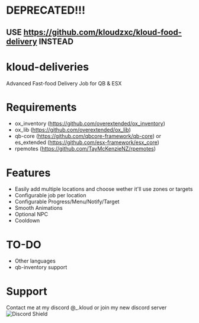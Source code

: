 # DEPRECATED!!!
## USE https://github.com/kloudzxc/kloud-food-delivery INSTEAD

# kloud-deliveries
Advanced Fast-food Delivery Job for QB & ESX

# Requirements
- ox_inventory (https://github.com/overextended/ox_inventory)
- ox_lib (https://github.com/overextended/ox_lib)
- qb-core (https://github.com/qbcore-framework/qb-core) or es_extended (https://github.com/esx-framework/esx_core)
- rpemotes (https://github.com/TayMcKenzieNZ/rpemotes)

# Features
- Easily add multiple locations and choose wether it'll use zones or targets
- Configurable job per location
- Configurable Progress/Menu/Notify/Target
- Smooth Animations
- Optional NPC
- Cooldown

# TO-DO
- Other languages
- qb-inventory support

# Support
Contact me at my discord @_.kloud or join my new discord server 
![Discord Shield](https://discordapp.com/api/guilds/1131198002976014377/widget.png?style=shield)
